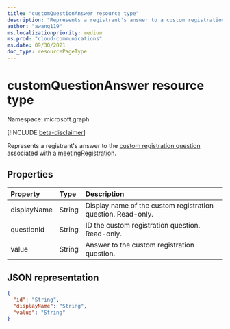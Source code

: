```yaml
---
title: "customQuestionAnswer resource type"
description: "Represents a registrant's answer to a custom registration question."
author: "awang119"
ms.localizationpriority: medium
ms.prod: "cloud-communications"
ms.date: 09/30/2021
doc_type: resourcePageType
---
```


# customQuestionAnswer resource type

Namespace: microsoft.graph

[!INCLUDE [beta-disclaimer](../../includes/beta-disclaimer.md)]

Represents a registrant's answer to the [custom registration question](meetingregistrationquestion.md) associated with a [meetingRegistration](meetingregistration.md).

## Properties

| Property | Type | Description |
| :------- | :--- | :---------- |
| displayName | String | Display name of the custom registration question. Read-only. |
| questionId | String | ID the custom registration question. Read-only.|
| value | String | Answer to the custom registration question. |

## JSON representation

<!-- {
  "blockType": "resource",
  "@odata.type": "microsoft.graph.customQuestionAnswer",
  "baseType": "microsoft.graph.entity"
}-->

```json
{
  "id": "String",
  "displayName": "String",
  "value": "String"
}
```
